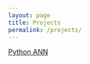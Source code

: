 ```yaml
---
layout: page
title: Projects
permalink: /projects/
---
```

<a href="https://github.com/washt/NeuralNetPy">Python ANN</a>